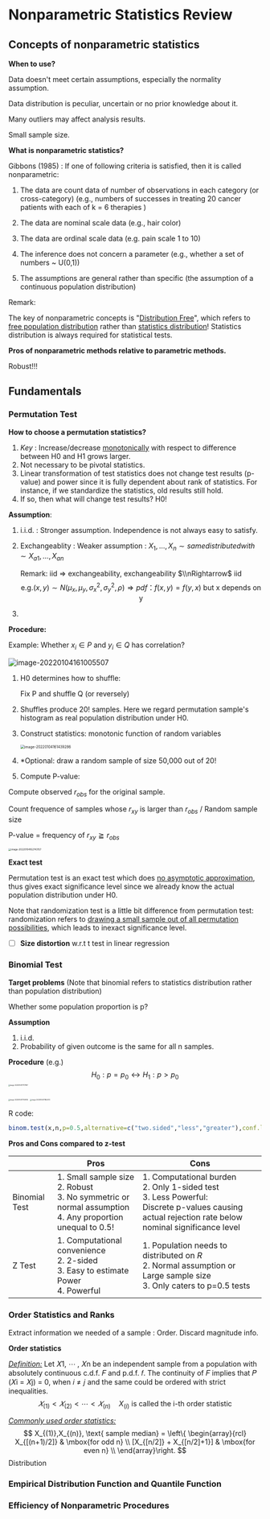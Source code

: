 # Nonparametric Statistics Review

## Concepts of nonparametric statistics

**When to use?**

Data doesn't meet certain assumptions, especially the normality assumption.

Data distribution is peculiar, uncertain or no prior knowledge about it.

Many outliers may affect analysis results.

Small sample size.

**What is nonparametric statistics?**

Gibbons (1985) : If one of following criteria is satisfied, then it is called nonparametric: 

1. The data are count data of number of observations in each category
   (or cross-category) (e.g., numbers of successes in treating 20 cancer patients with each of k = 6 therapies ) 

2. The data are nominal scale data  (e.g., hair color)
3. The data are ordinal scale data  (e.g. pain scale 1 to 10)
4. The inference does not concern a parameter  (e.g., whether a set of numbers ~ U(0,1))
5. The assumptions are general rather than specific  (the assumption of a continuous population distribution)

Remark: 

The key of nonparametric concepts is "<u>Distribution Free</u>", which refers to <u>free population distribution</u> rather than <u>statistics distribution</u>! Statistics distribution is always required for statistical tests. 

**Pros of nonparametric methods relative to parametric methods.**

Robust!!!

## Fundamentals

### Permutation Test

**How to choose a permutation statistics?**

1. *Key* : Increase/decrease <u>monotonically</u> with respect to difference between H0 and H1 grows larger.
2. Not necessary to be pivotal statistics.
3. Linear transformation of test statistics does not change test results (p-value) and power since it is fully dependent about rank of statistics. For instance, if we standardize the statistics, old results still hold.
4. If so, then what will change test results? H0!

**Assumption**:

1. i.i.d. :  Stronger assumption. Independence is not always easy to satisfy.

2. Exchangeablity : Weaker assumption : $X_1, ..., X_n \sim same distributed with \sim X_{a1} ,..., X_{an}$

   Remark: iid $\Rightarrow$ exchangeability, exchangeability $\\nRightarrow$ iid 
   $$
   \text{e.g.} (x,y) \sim N(\mu_x,\mu_y,\sigma_x^2,\sigma_y^2,\rho) \Rightarrow pdf ：f(x,y)=f(y,x)\text{ but x depends on y}
   $$

3. 

**Procedure:**

Example: Whether $x_i \in P$  and $y_i \in Q$ has correlation?

![image-20220104161005507](C:\Users\daisy\AppData\Roaming\Typora\typora-user-images\image-20220104161005507.png)

1. H0 determines how to shuffle:

   Fix P and shuffle Q (or reversely)

2. Shuffles produce 20! samples. Here we regard permutation sample's histogram as real population distribution under H0.

3. Construct statistics: monotonic function of random variables

   <img src="C:\Users\daisy\AppData\Roaming\Typora\typora-user-images\image-20220104161439286.png" alt="image-20220104161439286" style="zoom: 50%;" />

4. *Optional: draw a random sample of size 50,000 out of 20!

5.  Compute P-value: 

   Compute observed $r_{obs}$ for the original sample.

   Count frequence of samples whose $r_{xy}$ is larger than $r_{obs}$ / Random sample size

   P-value = frequency of $r_{xy}  \geqq r_{obs}$

<img src="C:\Users\daisy\AppData\Roaming\Typora\typora-user-images\image-20220104162743157.png" alt="image-20220104162743157" style="zoom:33%;" />

**Exact test**

Permutation test is an exact test which does <u>no asymptotic approximation</u>, thus gives exact significance level since we already know the actual population distribution under H0.

Note that randomization test is a little bit difference from permutation test: randomization refers to <u>drawing a small sample out of all permutation possibilities</u>, which leads to inexact significance level. 

- [ ] **Size distortion** w.r.t t test in linear regression



### Binomial Test

**Target problems** (Note that binomial refers to statistics distribution rather than population distribution)

Whether some population proportion is p?

**Assumption**

1. i.i.d.
2. Probability of given outcome is the same for all n samples.

**Procedure** (e.g.)
$$
H_0 : p = p_0 \leftrightarrow H_1 : p> p_0
$$
<img src="C:\Users\daisy\AppData\Roaming\Typora\typora-user-images\image-20220104171717997.png" alt="image-20220104171717997" style="zoom:20%;" />

<img src="C:\Users\daisy\AppData\Roaming\Typora\typora-user-images\image-20220104171749105.png" alt="image-20220104171749105" style="zoom:20%;" />

<img src="C:\Users\daisy\AppData\Roaming\Typora\typora-user-images\image-20220104171852473.png" alt="image-20220104171852473" style="zoom:20%;" />

R code:

```R
binom.test(x,n,p=0.5,alternative=c("two.sided","less","greater"),conf.level=0.95)
```

**Pros and Cons compared to z-test**

|               | Pros                                                         | Cons                                                         |
| ------------- | ------------------------------------------------------------ | ------------------------------------------------------------ |
| Binomial Test | 1. Small sample size <br/>2. Robust<br/>3. No symmetric or normal assumption<br/>4. Any proportion unequal to 0.5! | 1. Computational burden <br/>2. Only 1-sided test<br/>3. Less Powerful:<br/>Discrete p-values causing actual rejection rate below nominal significance level |
| Z Test        | 1. Computational convenience<br/>2. 2-sided<br/>3. Easy to estimate Power<br/>4. Powerful | 1. Population needs to distributed on $R$ <br/>2. Normal assumption or Large sample size <br/>3. Only caters to p=0.5 tests |



### Order Statistics and Ranks

Extract information we needed of a sample : Order. Discard magnitude info.

**Order statistics**

*<u>Definition:</u>* Let 𝑋1, ⋯ , 𝑋n be an independent sample from a population with absolutely continuous c.d.f. 𝐹 and p.d.f. 𝑓.
The continuity of 𝐹 implies that 𝑃 (𝑋i = 𝑋j) = 0, when 𝑖 ≠ 𝑗 and the same could be ordered with strict inequalities.
$$
𝑋_{(1)} < 𝑋_{(2)} < ⋯ < 𝑋_{(n)} \quad X_{(i)} \text{  is called the i-th order statistic}
$$



 *<u>Commonly used order statistics:</u>* 
$$
X_{(1)},X_{(n)}, \text{ sample median} =  \left\{ \begin{array}{rcl} 
X_{[(n+1)/2]} & \mbox{for odd n}
\\ [X_{[n/2]} + X_{[n/2]+1}] & \mbox{for even n} \\
\end{array}\right.
$$
Distribution

### Empirical Distribution Function and Quantile Function

### Efficiency of Nonparametric Procedures

